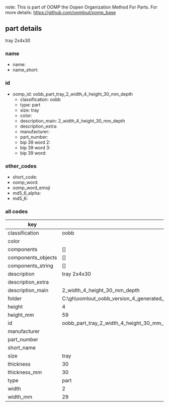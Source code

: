 #   

note: This is part of OOMP the Oopen Organization Method For Parts. For more details: https://github.com/oomlout/oomp_base

##  part details



tray 2x4x30

### name
* name: 
* name_short: 
### id
* oomp_id: oobb_part_tray_2_width_4_height_30_mm_depth
  * classification: oobb
  * type: part
  * size: tray
  * color: 
  * description_main: 2_width_4_height_30_mm_depth
  * description_extra: 
  * manufacturer: 
  * part_number: 
  * bip 39 word 2: 
  * bip 39 word 3: 
  * bip 39 word: 

### other_codes
* short_code: 
* oomp_word: 
* oomp_word_emoji 
* md5_6_alpha: 
* md5_6: 









### all codes 
| key | value |  
| --- | --- |  
| classification | oobb |  
| color |  |  
| components | [] |  
| components_objects | [] |  
| components_string | [] |  
| description | tray 2x4x30 |  
| description_extra |  |  
| description_main | 2_width_4_height_30_mm_depth |  
| folder | C:\gh\oomlout_oobb_version_4_generated_parts\things\oobb_part_tray_2_width_4_height_30_mm_depth |  
| height | 4 |  
| height_mm | 59 |  
| id | oobb_part_tray_2_width_4_height_30_mm_depth |  
| manufacturer |  |  
| part_number |  |  
| short_name |  |  
| size | tray |  
| thickness | 30 |  
| thickness_mm | 30 |  
| type | part |  
| width | 2 |  
| width_mm | 29 |  
